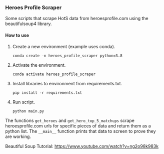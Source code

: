 ### Heroes Profile Scraper
Some scripts that scrape HotS data from heroesprofile.com using the beautifulsoup4 library.

#### How to use
1. Create a new environment (example uses conda).
    ```shell script
    conda create -n heroes_profile_scraper python=3.8
    ```

2. Activate the environment.
    ```shell script
    conda activate heroes_profile_scraper
    ```

3. Install libraries to environment from requirements.txt.
    ```shell script
    pip install -r requirements.txt
    ```

4. Run script.
    ```shell script
   python main.py
   ```
   
The functions `get_heroes` and `get_hero_top_5_matchups` scrape
heroesprofile.com urls for specific pieces of data and return
them as a python list. The `__main__` function prints that data
to screen to prove they are working.

Beautiful Soup Tutorial: https://www.youtube.com/watch?v=ng2o98k983k